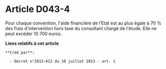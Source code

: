 # Article D043-4

Pour chaque convention, l'aide financière de l'Etat est au plus égale à 70 % des frais d'intervention hors taxe du consultant
chargé de l'étude. Elle ne peut excéder 10 700 euros.

**Liens relatifs à cet article**

	**Créé par**:

	  - Décret n°2013-612 du 10 juillet 2013 - art. 1
